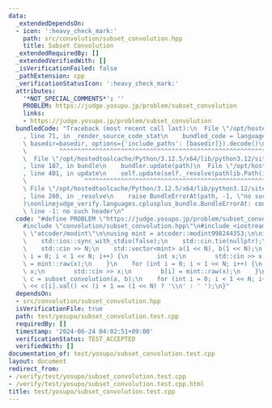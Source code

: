```yaml
---
data:
  _extendedDependsOn:
  - icon: ':heavy_check_mark:'
    path: src/convolution/subset_convolution.hpp
    title: Subset Convolution
  _extendedRequiredBy: []
  _extendedVerifiedWith: []
  _isVerificationFailed: false
  _pathExtension: cpp
  _verificationStatusIcon: ':heavy_check_mark:'
  attributes:
    '*NOT_SPECIAL_COMMENTS*': ''
    PROBLEM: https://judge.yosupo.jp/problem/subset_convolution
    links:
    - https://judge.yosupo.jp/problem/subset_convolution
  bundledCode: "Traceback (most recent call last):\n  File \"/opt/hostedtoolcache/Python/3.12.5/x64/lib/python3.12/site-packages/onlinejudge_verify/documentation/build.py\"\
    , line 71, in _render_source_code_stat\n    bundled_code = language.bundle(stat.path,\
    \ basedir=basedir, options={'include_paths': [basedir]}).decode()\n          \
    \         ^^^^^^^^^^^^^^^^^^^^^^^^^^^^^^^^^^^^^^^^^^^^^^^^^^^^^^^^^^^^^^^^^^^^^^^^^^^^^^^^^\n\
    \  File \"/opt/hostedtoolcache/Python/3.12.5/x64/lib/python3.12/site-packages/onlinejudge_verify/languages/cplusplus.py\"\
    , line 187, in bundle\n    bundler.update(path)\n  File \"/opt/hostedtoolcache/Python/3.12.5/x64/lib/python3.12/site-packages/onlinejudge_verify/languages/cplusplus_bundle.py\"\
    , line 401, in update\n    self.update(self._resolve(pathlib.Path(included), included_from=path))\n\
    \                ^^^^^^^^^^^^^^^^^^^^^^^^^^^^^^^^^^^^^^^^^^^^^^^^^^^^^^^^^\n \
    \ File \"/opt/hostedtoolcache/Python/3.12.5/x64/lib/python3.12/site-packages/onlinejudge_verify/languages/cplusplus_bundle.py\"\
    , line 260, in _resolve\n    raise BundleErrorAt(path, -1, \"no such header\"\
    )\nonlinejudge_verify.languages.cplusplus_bundle.BundleErrorAt: convolution/subset_convolution.hpp:\
    \ line -1: no such header\n"
  code: "#define PROBLEM \"https://judge.yosupo.jp/problem/subset_convolution\"\n\n\
    #include \"convolution/subset_convolution.hpp\"\n#include <iostream>\n#include\
    \ \"atcoder/modint\"\n\nusing mint = atcoder::modint998244353;\n\nint main() {\n\
    \    std::ios::sync_with_stdio(false);\n    std::cin.tie(nullptr);\n    int N;\n\
    \    std::cin >> N;\n    std::vector<mint> a(1 << N), b(1 << N);\n    for (int\
    \ i = 0; i < 1 << N; i++) {\n        int x;\n        std::cin >> x;\n        a[i]\
    \ = mint::raw(x);\n    }\n    for (int i = 0; i < 1 << N; i++) {\n        int\
    \ x;\n        std::cin >> x;\n        b[i] = mint::raw(x);\n    }\n\n    auto\
    \ c = subset_convolution(a, b);\n    for (int i = 0; i < 1 << N; i++) std::cout\
    \ << c[i].val() << (i + 1 == (1 << N) ? '\\n' : ' ');\n}"
  dependsOn:
  - src/convolution/subset_convolution.hpp
  isVerificationFile: true
  path: test/yosupo/subset_convolution.test.cpp
  requiredBy: []
  timestamp: '2024-06-24 04:02:51+09:00'
  verificationStatus: TEST_ACCEPTED
  verifiedWith: []
documentation_of: test/yosupo/subset_convolution.test.cpp
layout: document
redirect_from:
- /verify/test/yosupo/subset_convolution.test.cpp
- /verify/test/yosupo/subset_convolution.test.cpp.html
title: test/yosupo/subset_convolution.test.cpp
---
```

